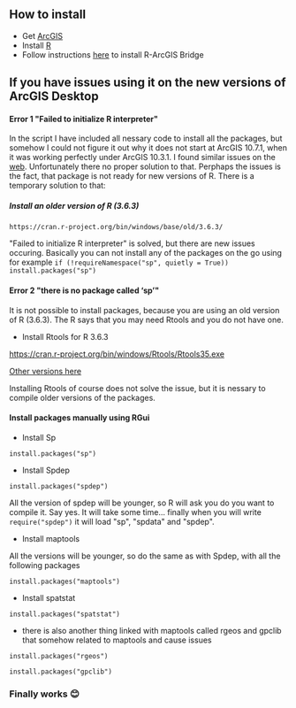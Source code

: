 ## How to install

- Get [ArcGIS](https://www.arcgis.com/index.html) 
- Install [R](https://cran.r-project.org/)
- Follow instructions [here](https://github.com/R-ArcGIS/r-bridge-install) to install R-ArcGIS Bridge



## If you have issues using it on the new versions of ArcGIS Desktop




#### Error 1 "Failed to initialize R interpreter"


In the script I have included all nessary code to install all the packages, but somehow I could not figure it out why it does not start at ArcGIS 10.7.1, when it was working perfectly under ArcGIS 10.3.1. I found similar issues on the [web](https://github.com/R-ArcGIS/r-bridge-install/issues/73). Unfortunately there no proper solution to that. Perphaps the issues is the fact, that package is not ready for new versions of R. There is a temporary solution to that:

##### Install an older version of R (3.6.3) 

	https://cran.r-project.org/bin/windows/base/old/3.6.3/

"Failed to initialize R interpreter" is solved, but there are new issues occuring. Basically you can not install any of the packages on the go using for example   ````if (!requireNamespace("sp", quietly = True))
    install.packages("sp")````


#### Error 2 "there is no package called ‘sp’"


It is not possible to install packages, because you are using an old version of R (3.6.3). The R says that you may need Rtools and you do not have one.

- Install Rtools for R 3.6.3

https://cran.r-project.org/bin/windows/Rtools/Rtools35.exe

[Other versions here](https://cran.r-project.org/bin/windows/Rtools/history.html)


Installing Rtools of course does not solve the issue, but it is nessary to compile older versions of the packages.

#### Install packages manually using RGui

- Install Sp
```` 
install.packages("sp")
````
- Install Spdep
```` 
install.packages("spdep")
```` 
All the version of spdep will be younger, so R will ask you do you want to compile it. Say yes. It will take some time... finally when you will write ````require("spdep")```` it will load "sp", "spdata" and "spdep". 

- Install maptools

All the versions will be younger, so do the same as with Spdep, with all the following packages

```` 	
install.packages("maptools")
```` 

- Install spatstat

```` 
install.packages("spatstat")
```` 
- there is also another thing linked with maptools called rgeos and gpclib that somehow related to maptools and cause issues

	
```` 
install.packages("rgeos")

install.packages("gpclib")
```` 



### Finally works :blush:
